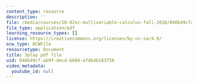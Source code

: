 ```yaml
---
content_type: resource
description: ''
file: /media/courses/18-02sc-multivariable-calculus-fall-2010/046b49cfab9fdecd6604e7db4b183759_mEI7ACWmx_8.pdf
file_type: application/pdf
learning_resource_types: []
license: https://creativecommons.org/licenses/by-nc-sa/4.0/
ocw_type: OCWFile
resourcetype: Document
title: 3play pdf file
uid: 046b49cf-ab9f-decd-6604-e7db4b183759
video_metadata:
  youtube_id: null
---
```

